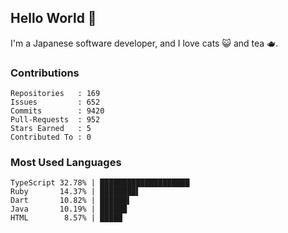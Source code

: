 ## Hello World 👋

I'm a Japanese software developer, and I love cats 😺 and tea 🫖.

### Contributions

    Repositories   : 169
    Issues         : 652
    Commits        : 9420
    Pull-Requests  : 952
    Stars Earned   : 5
    Contributed To : 0

### Most Used Languages

    TypeScript 32.78% | ████████████████████
    Ruby       14.37% | ████████▌
    Dart       10.82% | ██████▌
    Java       10.19% | ██████
    HTML        8.57% | █████
